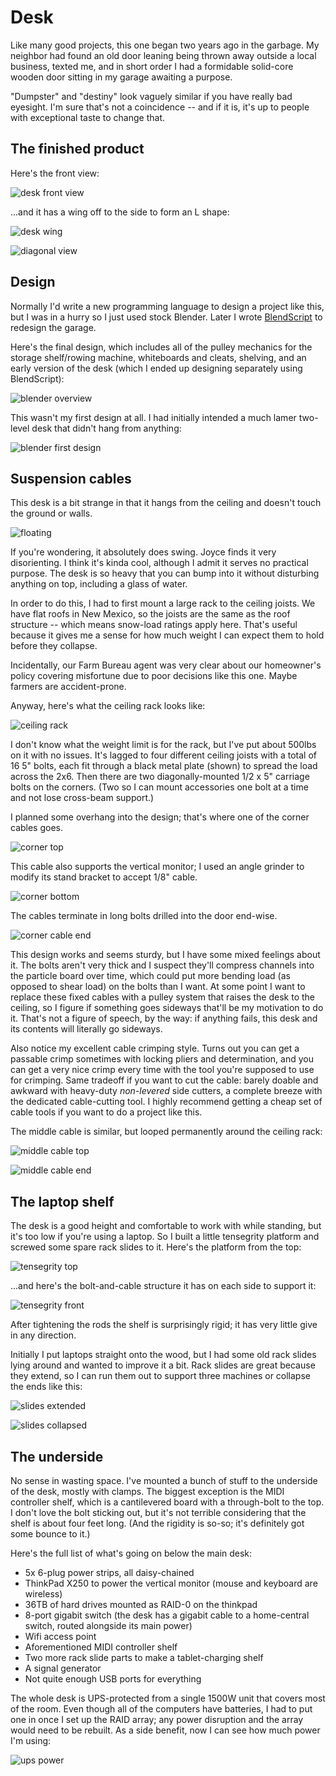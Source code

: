 # Desk
Like many good projects, this one began two years ago in the garbage. My neighbor had found an old door leaning being thrown away outside a local business, texted me, and in short order I had a formidable solid-core wooden door sitting in my garage awaiting a purpose.

"Dumpster" and "destiny" look vaguely similar if you have really bad eyesight. I'm sure that's not a coincidence -- and if it is, it's up to people with exceptional taste to change that.


## The finished product
Here's the front view:

![desk front view](desk-images/front-view.jpg)

...and it has a wing off to the side to form an L shape:

![desk wing](desk-images/wing.jpg)

![diagonal view](desk-images/diagonal-view.jpg)


## Design
Normally I'd write a new programming language to design a project like this, but I was in a hurry so I just used stock Blender. Later I wrote [BlendScript](https://github.com/spencertipping/blendscript) to redesign the garage.

Here's the final design, which includes all of the pulley mechanics for the storage shelf/rowing machine, whiteboards and cleats, shelving, and an early version of the desk (which I ended up designing separately using BlendScript):

![blender overview](desk-images/blender-overview.png)

This wasn't my first design at all. I had initially intended a much lamer two-level desk that didn't hang from anything:

![blender first design](blender-first-design.png)


## Suspension cables
This desk is a bit strange in that it hangs from the ceiling and doesn't touch the ground or walls.

![floating](desk-images/floating.jpg)

If you're wondering, it absolutely does swing. Joyce finds it very disorienting. I think it's kinda cool, although I admit it serves no practical purpose. The desk is so heavy that you can bump into it without disturbing anything on top, including a glass of water.

In order to do this, I had to first mount a large rack to the ceiling joists. We have flat roofs in New Mexico, so the joists are the same as the roof structure -- which means snow-load ratings apply here. That's useful because it gives me a sense for how much weight I can expect them to hold before they collapse.

Incidentally, our Farm Bureau agent was very clear about our homeowner's policy covering misfortune due to poor decisions like this one. Maybe farmers are accident-prone.

Anyway, here's what the ceiling rack looks like:

![ceiling rack](desk-images/ceiling-rack.jpg)

I don't know what the weight limit is for the rack, but I've put about 500lbs on it with no issues. It's lagged to four different ceiling joists with a total of 16 5" bolts, each fit through a black metal plate (shown) to spread the load across the 2x6. Then there are two diagonally-mounted 1/2 x 5" carriage bolts on the corners. (Two so I can mount accessories one bolt at a time and not lose cross-beam support.)

I planned some overhang into the design; that's where one of the corner cables goes.

![corner top](desk-images/corner-top.jpg)

This cable also supports the vertical monitor; I used an angle grinder to modify its stand bracket to accept 1/8" cable.

![corner bottom](desk-images/corner-bottom.jpg)

The cables terminate in long bolts drilled into the door end-wise.

![corner cable end](desk-images/corner-cable-end.jpg)

This design works and seems sturdy, but I have some mixed feelings about it. The bolts aren't very thick and I suspect they'll compress channels into the particle board over time, which could put more bending load (as opposed to shear load) on the bolts than I want. At some point I want to replace these fixed cables with a pulley system that raises the desk to the ceiling, so I figure if something goes sideways that'll be my motivation to do it. That's not a figure of speech, by the way: if anything fails, this desk and its contents will literally go sideways.

Also notice my excellent cable crimping style. Turns out you can get a passable crimp sometimes with locking pliers and determination, and you can get a very nice crimp every time with the tool you're supposed to use for crimping. Same tradeoff if you want to cut the cable: barely doable and awkward with heavy-duty _non-levered_ side cutters, a complete breeze with the dedicated cable-cutting tool. I highly recommend getting a cheap set of cable tools if you want to do a project like this.

The middle cable is similar, but looped permanently around the ceiling rack:

![middle cable top](desk-images/middle-cable-top.jpg)

![middle cable end](desk-images/middle-cable-end.jpg)


## The laptop shelf
The desk is a good height and comfortable to work with while standing, but it's too low if you're using a laptop. So I built a little tensegrity platform and screwed some spare rack slides to it. Here's the platform from the top:

![tensegrity top](desk-images/tensegrity-top.jpg)

...and here's the bolt-and-cable structure it has on each side to support it:

![tensegrity front](desk-images/tensegrity-front.jpg)

After tightening the rods the shelf is surprisingly rigid; it has very little give in any direction.

Initially I put laptops straight onto the wood, but I had some old rack slides lying around and wanted to improve it a bit. Rack slides are great because they extend, so I can run them out to support three machines or collapse the ends like this:

![slides extended](desk-images/slides-extended.jpg)

![slides collapsed](desk-images/slides-collapsed.jpg)


## The underside
No sense in wasting space. I've mounted a bunch of stuff to the underside of the desk, mostly with clamps. The biggest exception is the MIDI controller shelf, which is a cantilevered board with a through-bolt to the top. I don't love the bolt sticking out, but it's not terrible considering that the shelf is about four feet long. (And the rigidity is so-so; it's definitely got some bounce to it.)

Here's the full list of what's going on below the main desk:

+ 5x 6-plug power strips, all daisy-chained
+ ThinkPad X250 to power the vertical monitor (mouse and keyboard are wireless)
+ 36TB of hard drives mounted as RAID-0 on the thinkpad
+ 8-port gigabit switch (the desk has a gigabit cable to a home-central switch, routed alongside its main power)
+ Wifi access point
+ Aforementioned MIDI controller shelf
+ Two more rack slide parts to make a tablet-charging shelf
+ A signal generator
+ Not quite enough USB ports for everything

The whole desk is UPS-protected from a single 1500W unit that covers most of the room. Even though all of the computers have batteries, I had to put one in once I set up the RAID array; any power disruption and the array would need to be rebuilt. As a side benefit, now I can see how much power I'm using:

![ups power](/home/spencertipping/r/tmp-desk/darktable_exported/IMG_3754.jpg)
